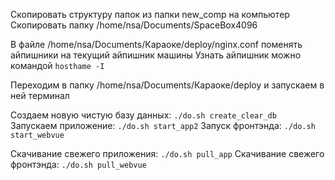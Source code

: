 Скопировать структуру папок из папки new_comp на компьютер
Скопировать папку /home/nsa/Documents/SpaceBox4096

В файле /home/nsa/Documents/Караоке/deploy/nginx.conf поменять айпишники на текущий айпишник машины
Узнать айпишник можно командой `hosthame -I`

Переходим в папку /home/nsa/Documents/Караоке/deploy и запускаем в ней терминал

Создаем новую чистую базу данных: `./do.sh create_clear_db`
Запускаем приложение: `./do.sh start_app2`
Запуск фронтэнда: `./do.sh start_webvue`

Скачивание свежего приложения: `./do.sh pull_app`
Скачивание свежего фронтэнда: `./do.sh pull_webvue`
